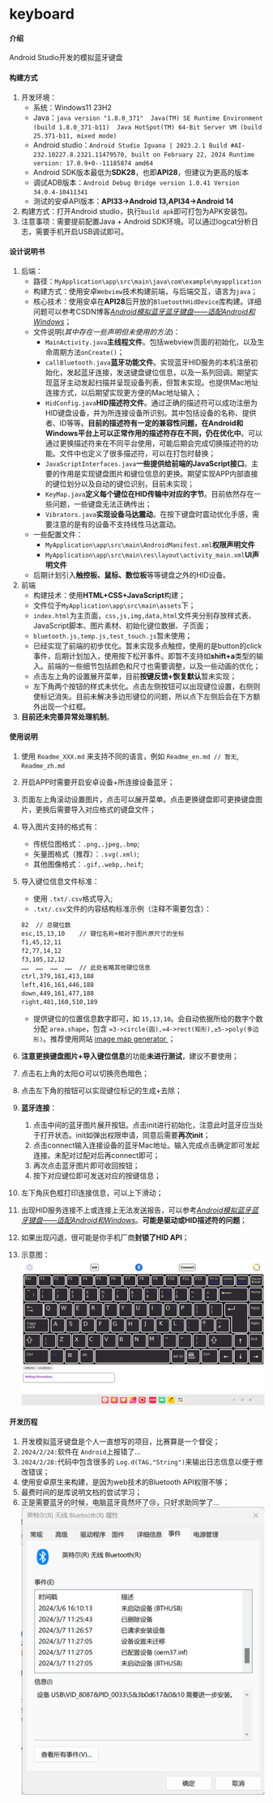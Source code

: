 # keyboard

#### 介绍

Android Studio开发的模拟蓝牙键盘

#### 构建方式
1. 开发环境：
   - 系统：Windows11 23H2
   - Java：`java version "1.8.0_371"  Java(TM) SE Runtime Environment (build 1.8.0_371-b11)  Java HotSpot(TM) 64-Bit Server VM (build 25.371-b11, mixed mode)`
   - Android studio：```Android Studio Iguana | 2023.2.1
Build #AI-232.10227.8.2321.11479570, built on February 22, 2024
Runtime version: 17.0.9+0--11185874 amd64```
   - Android SDK版本最低为**SDK28**，也即**API28**，但建议为更高的版本
   - 调试ADB版本：`Android Debug Bridge version 1.0.41
Version 34.0.4-10411341`
   - 测试的安卓API版本：**API33->Android 13,API34->Android 14**
2. 构建方式：打开Android studio，执行`build apk`即可打包为APK安装包。
3. 注意事项：需要提前配置Java + Android SDK环境。可以通过logcat分析日志，需要手机开启USB调试即可。


#### 设计说明书
1. 后端：
   - 路径：`MyApplication\app\src\main\java\com\example\myapplication`
   - 构建方式：使用安卓`Webview`技术构建前端，与后端交互，语言为`java`；
   - 核心技术：使用安卓在**API28**后开放的`BluetoothHidDevice`库构建。详细问题可以参考CSDN博客<a href="https://blog.csdn.net/FengyunTHU/article/details/136437262#comments_31500696">*Android模拟蓝牙蓝牙键盘——适配Android和Windows*</a>；
   - 文件说明(*其中存在一些声明但未使用的方法*)：
      - `MainActivity.java`**主线程文件**。包括webview页面的初始化，以及生命周期方法`onCreate()`；
      - `callBluetooth.java`**蓝牙功能文件**。实现蓝牙HID服务的本机注册初始化，发起蓝牙连接，发送键盘键位信息，以及一系列回调。期望实现蓝牙主动发起扫描并呈现设备列表，但暂未实现。也提供Mac地址连接方式，以后期望实现更方便的Mac地址输入；
      - `HidConfig.java`**HID描述符文件**。通过正确的描述符可以成功注册为HID键盘设备，并为所连接设备所识别。其中包括设备的名称、提供者、ID等等。**目前的描述符有一定的兼容性问题，在Android和Windows平台上可以正常作用的描述符存在不同，仍在优化中**。可以通过更换描述符来在不同平台使用，可能后期会完成切换描述符的功能。文件中也定义了很多描述符，可以在打包时替换；
      - `JavaScriptInterfaces.java`**一些提供给前端的JavaScript接口**。主要的作用是实现键盘图片和键位信息的更换。期望实现APP内部直接的键位划分以及自动的键位识别，目前未实现；
      - `KeyMap.java`**定义每个键位在HID传输中对应的字节**。目前依然存在一些问题，一些键盘无法正确传出；
      - `Vibrators.java`**实现设备马达震动**。在按下键盘时震动优化手感，需要注意的是有的设备不支持线性马达震动。
   - 一些配置文件：
      - `MyApplication\app\src\main\AndroidManifest.xml`**权限声明文件**
      - `MyApplication\app\src\main\res\layout\activity_main.xml`**UI声明文件**
   - 后期计划引入**触控板、鼠标、数位板**等等键盘之外的HID设备。
2. 前端
   - 构建技术：使用**HTML+CSS+JavaScript**构建；
   - 文件位于`MyApplication\app\src\main\assets`下；
   - `index.html`为主页面，`css,js,img,data,html`文件夹分别存放样式表、JavaScript脚本、图片素材、初始化键位数据、子页面；
   - `bluetooth.js,temp.js,test_touch.js`暂未使用；
   - 已经实现了前端的初步优化。暂未实现多点触控，使用的是button的click事件，后期计划加入，使用按下松开事件。即暂不支持如**shift+a**类型的输入。前端的一些细节包括颜色和尺寸也需要调整，以及一些动画的优化；
   - 点击左上角的设置展开菜单，目前**按键反馈+恢复默认**暂未实现；
   - 左下角两个按钮的样式未优化。点击左侧按钮可以出现键位设置，右侧则使标记消失。目前未解决多边形键位的问题，所以点下左侧后会在下方额外出现一个红框。
3. **目前还未完善异常处理机制**。

#### 使用说明

1. 使用 `Readme_XXX.md` 来支持不同的语言，例如 `Readme_en.md // 暂无`, `Readme_zh.md`
2. 开启APP时需要开启安卓设备+所连接设备蓝牙；
3. 页面左上角滚动设置图片，点击可以展开菜单。点击更换键盘即可更换键盘图片，更换后需要导入对应格式的键盘文件；
4. 导入图片支持的格式有：

   - 传统位图格式：`.png,.jpeg,.bmp`;
   - 矢量图格式（推荐）：`.svg(.xml)`;
   - 其他图像格式：`.gif,.webp,.heif`;
5. 导入键位信息文件标准：

   - 使用 `.txt/.csv`格式导入;
   - `.txt/.csv`文件的内容结构标准示例（注释不需要包含）：

   ```txt
   82  // 总键位数
   esc,15,13,10    // 键位名称+相对于图片原尺寸的坐标
   f1,45,12,11
   f2,77,14,12
   f3,105,12,12
   ……  ……  ……  ……  // 此处省略其他键位信息
   ctrl,379,161,413,188
   left,416,161,446,188
   down,449,161,477,188
   right,481,160,510,189
   ```

   - 提供键位的位置信息数字即可，如 `15,13,10`。会自动依据所给的数字个数分配 `area.shape`，包含 `=3->circle(圆),=4->rect(矩形),≥5->poly(多边形)`。推荐使用网站 <a href="https://www.image-map.net">image map generator </a>；
6. **注意更换键盘图片+导入键位信息**的功能**未进行测试**，建议不要使用；
7. 点击右上角的太阳🌞可以切换亮色暗色；
8. 点击左下角的按钮可以实现键位标记的生成+去除；
9. **蓝牙连接**：
   1.  点击中间的蓝牙图片展开按钮。点击init进行初始化，注意此时蓝牙应当处于打开状态。init如弹出权限申请，同意后需要**再次init**；
   2.  点击connect输入连接设备的蓝牙Mac地址。输入完成点击确定即可发起连接。未配对过配对后再connect即可；
   3.  再次点击蓝牙图片即可收回按钮；
   4.  按下对应键位即可发送对应的按键信息；
10. 左下角灰色框打印连接信息，可以上下滑动；
11. 出现HID服务连接不上或连接上无法发送报告，可以参考<a href="https://blog.csdn.net/FengyunTHU/article/details/136437262#comments_31500696">*Android模拟蓝牙蓝牙键盘——适配Android和Windows*</a>。**可能是驱动或HID描述符的问题**；
12. 如果出现闪退，很可能是你手机厂商**封锁了HID API**；
13. 示意图：![PIC](./app/src/main/assets/img/examp.jpg)

#### 开发历程

1. 开发模拟蓝牙键盘是个人一直想写的项目，比赛算是一个督促；
2. `2024/2/24:`软件在 `Android`上报错了…
3. `2024/2/28:`代码中包含很多的 `Log.d(TAG,"String")`来输出日志信息以便于修改错误；
4. 使用安卓原生来构建，是因为web技术的Bluetooth API权限不够；
5. 最费时间的是库说明文档的尝试学习；
6. 正是需要蓝牙的时候，电脑蓝牙竟然坏了😢，只好求助同学了...![pic2](./app/src/main/assets/img/212125.png)